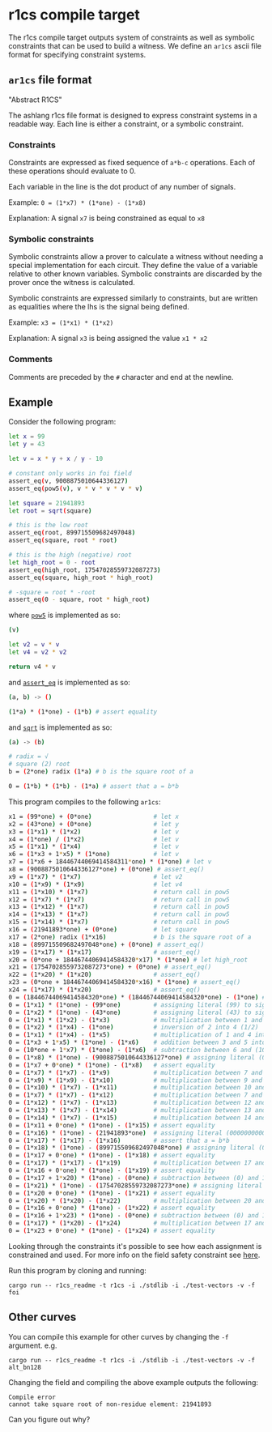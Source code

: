 # r1cs compile target

The r1cs compile target outputs system of constraints as well as symbolic constraints that can be used to build a witness. We define an `ar1cs` ascii file format for specifying constraint systems.

## `ar1cs` file format

"Abstract R1CS"

The ashlang r1cs file format is designed to express constraint systems in a readable way. Each line is either a constraint, or a symbolic constraint.

### Constraints

Constraints are expressed as fixed sequence of `a*b-c` operations. Each of these operations should evaluate to 0.

Each variable in the line is the dot product of any number of signals.

Example: `0 = (1*x7) * (1*one) - (1*x8)`

Explanation: A signal `x7` is being constrained as equal to `x8`

### Symbolic constraints

Symbolic constraints allow a prover to calculate a witness without needing a special implementation for each circuit. They define the value of a variable relative to other known variables. Symbolic constraints are discarded by the prover once the witness is calculated.

Symbolic constraints are expressed similarly to constraints, but are written as equalities where the lhs is the signal being defined.

Example: `x3 = (1*x1) * (1*x2)`

Explanation: A signal `x3` is being assigned the value `x1 * x2`

### Comments

Comments are preceded by the `#` character and end at the newline.

## Example

Consider the following program:

```bash
let x = 99
let y = 43

let v = x * y + x / y - 10

# constant only works in foi field
assert_eq(v, 9008875010644336127)
assert_eq(pow5(v), v * v * v * v * v)

let square = 21941893
let root = sqrt(square)

# this is the low root
assert_eq(root, 899715509682497048)
assert_eq(square, root * root)

# this is the high (negative) root
let high_root = 0 - root
assert_eq(high_root, 17547028559732087273)
assert_eq(square, high_root * high_root)

# -square = root * -root
assert_eq(0 - square, root * high_root)
```

where [`pow5`](../../stdlib/pow5.ash) is implemented as so:

```bash
(v)

let v2 = v * v
let v4 = v2 * v2

return v4 * v
```

and [`assert_eq`](../../stdlib/assert_eq.ar1cs) is implemented as so:

```bash
(a, b) -> ()

(1*a) * (1*one) - (1*b) # assert equality
```

and [`sqrt`](../../stdlib/sqrt.ar1cs) is implemented as so:

```bash
(a) -> (b)

# radix = √
# square (2) root
b = (2*one) radix (1*a) # b is the square root of a

0 = (1*b) * (1*b) - (1*a) # assert that a = b*b
```

This program compiles to the following `ar1cs`:

```bash
x1 = (99*one) + (0*one)                 # let x
x2 = (43*one) + (0*one)                 # let y
x3 = (1*x1) * (1*x2)                    # let v
x4 = (1*one) / (1*x2)                   # let v
x5 = (1*x1) * (1*x4)                    # let v
x6 = (1*x3 + 1*x5) * (1*one)            # let v
x7 = (1*x6 + 18446744069414584311*one) * (1*one) # let v
x8 = (9008875010644336127*one) + (0*one) # assert_eq()
x9 = (1*x7) * (1*x7)                    # let v2
x10 = (1*x9) * (1*x9)                   # let v4
x11 = (1*x10) * (1*x7)                  # return call in pow5
x12 = (1*x7) * (1*x7)                   # return call in pow5
x13 = (1*x12) * (1*x7)                  # return call in pow5
x14 = (1*x13) * (1*x7)                  # return call in pow5
x15 = (1*x14) * (1*x7)                  # return call in pow5
x16 = (21941893*one) + (0*one)          # let square
x17 = (2*one) radix (1*x16)             # b is the square root of a
x18 = (899715509682497048*one) + (0*one) # assert_eq()
x19 = (1*x17) * (1*x17)                 # assert_eq()
x20 = (0*one + 18446744069414584320*x17) * (1*one) # let high_root
x21 = (17547028559732087273*one) + (0*one) # assert_eq()
x22 = (1*x20) * (1*x20)                 # assert_eq()
x23 = (0*one + 18446744069414584320*x16) * (1*one) # assert_eq()
x24 = (1*x17) * (1*x20)                 # assert_eq()
0 = (18446744069414584320*one) * (18446744069414584320*one) - (1*one) # field safety constraint
0 = (1*x1) * (1*one) - (99*one)         # assigning literal (99) to signal 1
0 = (1*x2) * (1*one) - (43*one)         # assigning literal (43) to signal 2
0 = (1*x1) * (1*x2) - (1*x3)            # multiplication between 1 and 2 into 3
0 = (1*x2) * (1*x4) - (1*one)           # inversion of 2 into 4 (1/2)
0 = (1*x1) * (1*x4) - (1*x5)            # multiplication of 1 and 4 into 5 (2/2)
0 = (1*x3 + 1*x5) * (1*one) - (1*x6)    # addition between 3 and 5 into 6
0 = (10*one + 1*x7) * (1*one) - (1*x6)  # subtraction between 6 and (10) into 7
0 = (1*x8) * (1*one) - (9008875010644336127*one) # assigning literal (09008875010644336127) to signal 8
0 = (1*x7 + 0*one) * (1*one) - (1*x8)   # assert equality
0 = (1*x7) * (1*x7) - (1*x9)            # multiplication between 7 and 7 into 9
0 = (1*x9) * (1*x9) - (1*x10)           # multiplication between 9 and 9 into 10
0 = (1*x10) * (1*x7) - (1*x11)          # multiplication between 10 and 7 into 11
0 = (1*x7) * (1*x7) - (1*x12)           # multiplication between 7 and 7 into 12
0 = (1*x12) * (1*x7) - (1*x13)          # multiplication between 12 and 7 into 13
0 = (1*x13) * (1*x7) - (1*x14)          # multiplication between 13 and 7 into 14
0 = (1*x14) * (1*x7) - (1*x15)          # multiplication between 14 and 7 into 15
0 = (1*x11 + 0*one) * (1*one) - (1*x15) # assert equality
0 = (1*x16) * (1*one) - (21941893*one)  # assigning literal (00000000000021941893) to signal 16
0 = (1*x17) * (1*x17) - (1*x16)         # assert that a = b*b
0 = (1*x18) * (1*one) - (899715509682497048*one) # assigning literal (00899715509682497048) to signal 18
0 = (1*x17 + 0*one) * (1*one) - (1*x18) # assert equality
0 = (1*x17) * (1*x17) - (1*x19)         # multiplication between 17 and 17 into 19
0 = (1*x16 + 0*one) * (1*one) - (1*x19) # assert equality
0 = (1*x17 + 1*x20) * (1*one) - (0*one) # subtraction between (0) and 17 into 20
0 = (1*x21) * (1*one) - (17547028559732087273*one) # assigning literal (17547028559732087273) to signal 21
0 = (1*x20 + 0*one) * (1*one) - (1*x21) # assert equality
0 = (1*x20) * (1*x20) - (1*x22)         # multiplication between 20 and 20 into 22
0 = (1*x16 + 0*one) * (1*one) - (1*x22) # assert equality
0 = (1*x16 + 1*x23) * (1*one) - (0*one) # subtraction between (0) and 16 into 23
0 = (1*x17) * (1*x20) - (1*x24)         # multiplication between 17 and 20 into 24
0 = (1*x23 + 0*one) * (1*one) - (1*x24) # assert equality
```

Looking through the constraints it's possible to see how each assignment is constrained and used. For more info on the field safety constraint see [here](https://github.com/chancehudson/ashlang/issues/29).

Run this program by cloning and running:

`cargo run -- r1cs_readme -t r1cs -i ./stdlib -i ./test-vectors -v -f foi`

## Other curves

You can compile this example for other curves by changing the `-f` argument. e.g.

`cargo run -- r1cs_readme -t r1cs -i ./stdlib -i ./test-vectors -v -f alt_bn128`

Changing the field and compiling the above example outputs the following:

```
Compile error
cannot take square root of non-residue element: 21941893
```

Can you figure out why?
